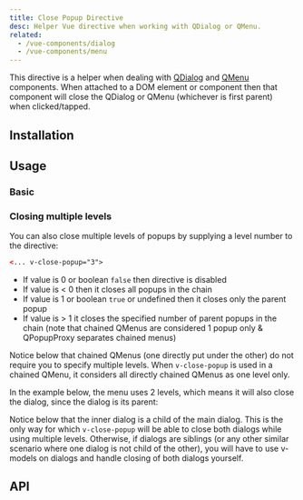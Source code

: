 ```yaml
---
title: Close Popup Directive
desc: Helper Vue directive when working with QDialog or QMenu.
related:
  - /vue-components/dialog
  - /vue-components/menu
---
```


This directive is a helper when dealing with [QDialog](/vue-components/dialog) and [QMenu](/vue-components/menu) components. When attached to a DOM element or component then that component will close the QDialog or QMenu (whichever is first parent) when clicked/tapped.

## Installation

<doc-installation directives="ClosePopup" />

## Usage

### Basic

<doc-example title="With a QMenu" file="ClosePopup/Menu" />

<doc-example title="With a QDialog" file="ClosePopup/Dialog" />

### Closing multiple levels

<q-badge label="Quasar v1.1+" />

You can also close multiple levels of popups by supplying a level number to the directive:

```html
<... v-close-popup="3">
```

* If value is 0 or boolean `false` then directive is disabled
* If value is < 0 then it closes all popups in the chain
* If value is 1 or boolean `true` or undefined then it closes only the parent popup
* If value is > 1 it closes the specified number of parent popups in the chain (note that chained QMenus are considered 1 popup only & QPopupProxy separates chained menus)

Notice below that chained QMenus (one directly put under the other) do not require you to specify multiple levels. When `v-close-popup` is used in a chained QMenu, it considers all directly chained QMenus as one level only.

<doc-example title="Menu tree" file="ClosePopup/MenuTree" />

In the example below, the menu uses 2 levels, which means it will also close the dialog, since the dialog is its parent:

<doc-example title="Dialog with menu" file="ClosePopup/DialogMenu" />

Notice below that the inner dialog is a child of the main dialog. This is the only way for which `v-close-popup` will be able to close both dialogs while using multiple levels. Otherwise, if dialogs are siblings (or any other similar scenario where one dialog is not child of the other), you will have to use v-models on dialogs and handle closing of both dialogs yourself.

<doc-example title="Dialog in Dialog" file="ClosePopup/DialogInDialog" />

## API
<doc-api file="ClosePopup" />

